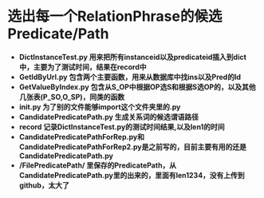 # 选出每一个RelationPhrase的候选Predicate/Path
- **DictInstanceTest.py 用来把所有instanceid以及predicateid插入到dict中，主要为了测试时间，结果在record中**
- **GetIdByUrl.py 包含两个主要函数，用来从数据库中找ins以及Pred的Id** 
- **GetValueByIndex.py 包含从S_OP中根据OP选S和根据S选OP的，以及其他几张表(P_SO,O_SP)，同类的函数**
- **__init__.py 为了别的文件能够import这个文件夹里的.py**
- **CandidatePredicatePath.py 生成关系词的候选谓语路径**
- **record 记录DictInstanceTest.py的测试时间结果,以及len1的时间**
- **CandidatePredicatePathForRep.py和CandidatePredicatePathForRep2.py是之前写的，目前主要有用的还是CandidatePredicatePath.py**
- **/FilePredicatePath/ 里保存的PredicatePath，从CandidatePredicatePath.py里的出来的，里面有len1234，没有上传到github，太大了**
